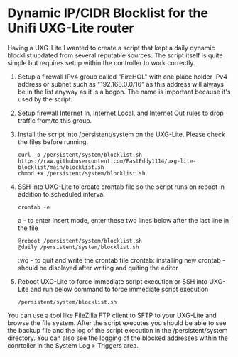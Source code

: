# Dynamic IP/CIDR Blocklist for the Unifi UXG-Lite router

Having a UXG-Lite I wanted to create a script that kept a daily dynamic blocklist updated
from several reputable sources.  The script itself is quite simple but requires setup within the controller to work
correctly.

1. Setup a firewall IPv4 group called "FireHOL" with one place holder IPv4 address or subnet such as "192.168.0.0/16" as this address will always be in the list anyway as it is a bogon.  The name is important because it's used by the script.
1. Setup firewall Internet In, Internet Local, and Internet Out rules to drop traffic from/to this group.
1. Install the script into /persistent/system on the UXG-Lite.  Please check the files before running.
   
   ```
   curl -o /persistent/system/blocklist.sh https://raw.githubusercontent.com/FastEddy1114/uxg-lite-blocklist/main/blocklist.sh
   chmod +x /persistent/system/blocklist.sh
   ```
1. SSH into UXG-Lite to create crontab file so the script runs on reboot in addition to scheduled interval

   ```
   crontab -e
   ```
   a - to enter Insert mode,
   enter these two lines below after the last line in the file
   ```
   @reboot /persistent/system/blocklist.sh
   @daily /persistent/system/blocklist.sh
   ```
   :wq - to quit and write the crontab file
   crontab: installing new crontab - should be displayed after writing and quiting the editor
   
1. Reboot UXG-Lite to force immediate script execution or SSH into UXG-Lite and run below command to force immediate script execution

   ```
   /persistent/system/blocklist.sh
   ```

You can use a tool like FileZilla FTP client to SFTP to your UXG-Lite and browse the file system.  After the script executes you should be able to see the backup file and the log of the script execution in the /persistent/system directory.
You can also see the logging of the blocked addresses within the conrtoller in the System Log > Triggers area.

